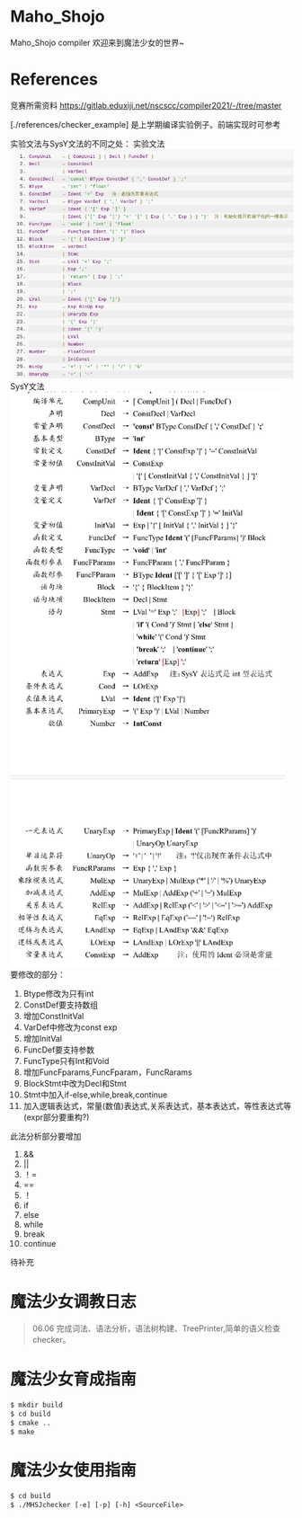 # Maho_Shojo
Maho_Shojo compiler 欢迎来到魔法少女的世界~

# References
竞赛所需资料
https://gitlab.eduxiji.net/nscscc/compiler2021/-/tree/master

[./references/checker_example] 是上学期编译实验例子。前端实现时可参考

实验文法与SysY文法的不同之处：
实验文法
![](./media/compile_old.png)
SysY文法
![](./media/compile_sysy.png)
要修改的部分：
1. Btype修改为只有int
2. ConstDef要支持数组
3. 增加ConstInitVal
4. VarDef中修改为const exp
5. 增加InitVal
6. FuncDef要支持参数
7. FuncType只有Int和Void
8. 增加FuncFparams,FuncFparam，FuncRarams
9. BlockStmt中改为Decl和Stmt
10. Stmt中加入if-else,while,break,continue
11. 加入逻辑表达式，常量(数值)表达式,关系表达式，基本表达式，等性表达式等(expr部分要重构?)

此法分析部分要增加
1. &&
2. ||
3. ！=
4. ==
5. ！
6. if
7. else
8. while
9. break
10. continue

待补充

# 魔法少女调教日志
> 06.06 完成词法、语法分析，语法树构建、TreePrinter,简单的语义检查checker。

# 魔法少女育成指南
```shell
$ mkdir build
$ cd build
$ cmake ..
$ make
```

# 魔法少女使用指南
```shell
$ cd build
$ ./MHSJchecker [-e] [-p] [-h] <SourceFile>
```